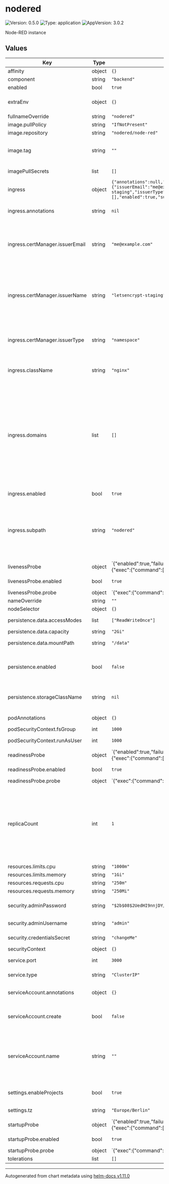 # nodered

![Version: 0.5.0](https://img.shields.io/badge/Version-0.5.0-informational?style=flat-square) ![Type: application](https://img.shields.io/badge/Type-application-informational?style=flat-square) ![AppVersion: 3.0.2](https://img.shields.io/badge/AppVersion-3.0.2-informational?style=flat-square)

Node-RED instance

## Values

| Key | Type | Default | Description |
|-----|------|---------|-------------|
| affinity | object | `{}` |  |
| component | string | `"backend"` |  |
| enabled | bool | `true` |  |
| extraEnv | object | `{}` | Extra environment variables |
| fullnameOverride | string | `"nodered"` | Override fullname |
| image.pullPolicy | string | `"IfNotPresent"` |  |
| image.repository | string | `"nodered/node-red"` | Image repository |
| image.tag | string | `""` | Overrides the image tag whose default is the chart appVersion. |
| imagePullSecrets | list | `[]` | [Image pull secrets](https://kubernetes.io/docs/tasks/configure-pod-container/pull-image-private-registry/) |
| ingress | object | `{"annotations":null,"certManager":{"issuerEmail":"me@example.com","issuerName":"letsencrypt-staging","issuerType":"namespace"},"className":"nginx","domains":[],"enabled":true,"subpath":"nodered"}` | Ingress configuration |
| ingress.annotations | string | `nil` | Additional Ingress annotations |
| ingress.certManager.issuerEmail | string | `"me@example.com"` | eMail address for ACME registration with Let's Encrypt. Only used for issuerType = namespace. |
| ingress.certManager.issuerName | string | `"letsencrypt-staging"` | Name of the Issuer to use. For certManager.type = namespace `letsencrypt-staging`, `letsencrypt-prod` and `self-signed` are available. |
| ingress.certManager.issuerType | string | `"namespace"` | Type of [cert-manager](https://cert-manager.io/docs/) Issuer: Use either "namespace" or "cluster". |
| ingress.className | string | `"nginx"` | Name of the [IngressClass](https://kubernetes.io/docs/concepts/services-networking/ingress/#ingress-class) to use in Ingress routes. |
| ingress.domains | list | `[]` | List of [FQDNs](https://de.wikipedia.org/wiki/Fully-Qualified_Host_Name) for this Ingress. Note: All FQDNs will be used for Ingress hosts and TLS certificate. The global setting overwrites this setting. Note: The first domain in the list will be used as FROST-Server serviceRootURL and MQTT host. |
| ingress.enabled | bool | `true` | Enable/disable ingress |
| ingress.subpath | string | `"nodered"` | Make Node-RED available at a subpath. By default Node-RED will be available from [DOMAIN]/ Don't append or prepend :// or / |
| livenessProbe | object | `{"enabled":true,"failureThreshold":20,"initialDelaySeconds":10,"periodSeconds":5,"probe":{"exec":{"command":["bash","-c","curl http://localhost:1880/ || exit 1"]}},"successThreshold":1,"terminationGracePeriodSeconds":null,"timeoutSeconds":1}` | [Liveness probe](https://kubernetes.io/docs/concepts/workloads/pods/pod-lifecycle/#container-probes) See the [API reference](https://kubernetes.io/docs/reference/kubernetes-api/workload-resources/pod-v1/#Probe) for details. |
| livenessProbe.enabled | bool | `true` | Enable/disable liveness probe |
| livenessProbe.probe | object | `{"exec":{"command":["bash","-c","curl http://localhost:1880/ || exit 1"]}}` | Configure [startup probe](https://kubernetes.io/docs/tasks/configure-pod-container/configure-liveness-readiness-startup-probes/) |
| nameOverride | string | `""` | Override name |
| nodeSelector | object | `{}` |  |
| persistence.data.accessModes | list | `["ReadWriteOnce"]` | Storage [access modes](https://kubernetes.io/docs/concepts/storage/persistent-volumes/#access-modes) |
| persistence.data.capacity | string | `"2Gi"` | Storage [capacity](https://kubernetes.io/docs/concepts/storage/persistent-volumes/#capacity) |
| persistence.data.mountPath | string | `"/data"` | Mount path of the storage |
| persistence.enabled | bool | `false` | Enable/disable persistent storage of settings and flows |
| persistence.storageClassName | string | `nil` | StorageClass to use, leave empty to use default StorageClass. |
| podAnnotations | object | `{}` | Additional pod annotations |
| podSecurityContext.fsGroup | int | `1000` |  |
| podSecurityContext.runAsUser | int | `1000` | Run as Node-RED user |
| readinessProbe | object | `{"enabled":true,"failureThreshold":5,"initialDelaySeconds":10,"periodSeconds":5,"probe":{"exec":{"command":["bash","-c","curl http://localhost:1880/ || exit 1"]}},"successThreshold":1,"terminationGracePeriodSeconds":null,"timeoutSeconds":1}` | [Readiness probe](https://kubernetes.io/docs/concepts/workloads/pods/pod-lifecycle/#container-probes) See the [API reference](https://kubernetes.io/docs/reference/kubernetes-api/workload-resources/pod-v1/#Probe) for details. |
| readinessProbe.enabled | bool | `true` | Enable/disable readiness probe |
| readinessProbe.probe | object | `{"exec":{"command":["bash","-c","curl http://localhost:1880/ || exit 1"]}}` | Configure [startup probe](https://kubernetes.io/docs/tasks/configure-pod-container/configure-liveness-readiness-startup-probes/) |
| replicaCount | int | `1` | Number of replicas. Note: As of 2023-01  there is no easy way to scale Node-RED horizontally accross clsuters. Leave this set to `1` unless you know what you are doing. |
| resources.limits.cpu | string | `"1000m"` |  |
| resources.limits.memory | string | `"1Gi"` |  |
| resources.requests.cpu | string | `"250m"` |  |
| resources.requests.memory | string | `"250Mi"` |  |
| security.adminPassword | string | `"$2b$08$2UedHI9nnjDY/LANnfT/ruzyWa.ZGzW46r7xBAvsh8GmlZS70k2e."` | Node-RED admin password. default = `changeMe` |
| security.adminUsername | string | `"admin"` | Node-RED admin username |
| security.credentialsSecret | string | `"changeMe"` | Node-RED credentials secret |
| securityContext | object | `{}` |  |
| service.port | int | `3000` | Service port for http |
| service.type | string | `"ClusterIP"` | Type of service for http |
| serviceAccount.annotations | object | `{}` | Annotations to add to the service account |
| serviceAccount.create | bool | `false` | Specifies whether a service account should be created |
| serviceAccount.name | string | `""` | The name of the service account to use. If not set and create is true, a name is generated using the fullname template |
| settings.enableProjects | bool | `true` | Enable/disable Node-RED projects |
| settings.tz | string | `"Europe/Berlin"` | Node-RED timezone settings |
| startupProbe | object | `{"enabled":true,"failureThreshold":5,"initialDelaySeconds":10,"periodSeconds":5,"probe":{"exec":{"command":["bash","-c","curl http://localhost:1880/ || exit 1"]}},"successThreshold":1,"terminationGracePeriodSeconds":null,"timeoutSeconds":1}` | [Startup probe](https://kubernetes.io/docs/concepts/workloads/pods/pod-lifecycle/#container-probes) See the [API reference](https://kubernetes.io/docs/reference/kubernetes-api/workload-resources/pod-v1/#Probe) for details. |
| startupProbe.enabled | bool | `true` | Enable/disable startup probe |
| startupProbe.probe | object | `{"exec":{"command":["bash","-c","curl http://localhost:1880/ || exit 1"]}}` | Configure [startup probe](https://kubernetes.io/docs/tasks/configure-pod-container/configure-liveness-readiness-startup-probes/) |
| tolerations | list | `[]` |  |

----------------------------------------------
Autogenerated from chart metadata using [helm-docs v1.11.0](https://github.com/norwoodj/helm-docs/releases/v1.11.0)
